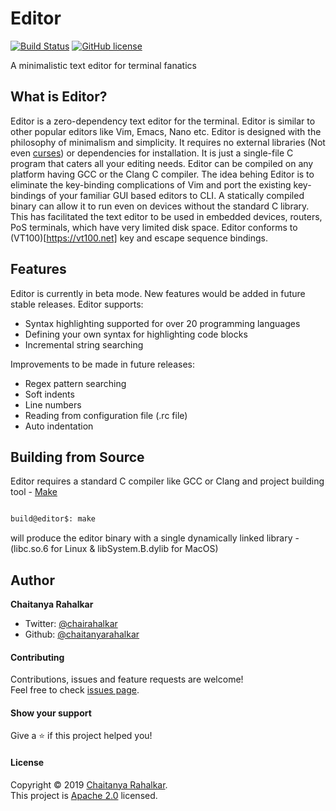 # Editor
[![Build Status](https://travis-ci.org/chaitanyarahalkar/Editor.svg?branch=master)](https://travis-ci.org/chaitanyarahalkar/Editor)
[![GitHub license](https://img.shields.io/github/license/chaitanyarahalkar/Editor)](https://github.com/chaitanyarahalkar/Editor/blob/master/LICENSE)

A minimalistic text editor for terminal fanatics

## What is Editor? 

Editor is a zero-dependency text editor for the terminal. Editor is similar to other popular editors like Vim, Emacs, Nano etc. Editor is designed with the philosophy of minimalism and simplicity. It requires no external libraries (Not even [curses](https://en.wikipedia.org/wiki/Curses_(programming_library))) or dependencies for installation. It is just a single-file C program that caters all your editing needs. Editor can be compiled on any platform having GCC or the Clang C compiler. The idea behing Editor is to eliminate the key-binding complications of Vim and port the existing key-bindings of your familiar GUI based editors to CLI. A statically compiled binary can allow it to run even on devices without the standard C library. This has facilitated the text editor to be used in embedded devices, routers, PoS terminals, which have very limited disk space. Editor conforms to (VT100)[https://vt100.net] key and escape sequence bindings.

## Features

Editor is currently in beta mode. New features would be added in future stable releases.
Editor supports:

- Syntax highlighting supported for over 20 programming languages
- Defining your own syntax for highlighting code blocks
- Incremental string searching

Improvements to be made in future releases:

- Regex pattern searching
- Soft indents
- Line numbers
- Reading from configuration file (.rc file)
- Auto indentation

## Building from Source

Editor requires a standard C compiler like GCC or Clang and project building tool - [Make](https://www.gnu.org/software/make/)

```bash

build@editor$: make

```

will produce the editor binary with a single dynamically linked library - (libc.so.6 for Linux & libSystem.B.dylib for MacOS)


## Author

 **Chaitanya Rahalkar**

* Twitter: [@chairahalkar](https://twitter.com/chairahalkar)
* Github: [@chaitanyarahalkar](https://github.com/chaitanyarahalkar)

#### Contributing

Contributions, issues and feature requests are welcome!<br />Feel free to check [issues page](https://github.com/chaitanyarahalkar/Editor/issues).

#### Show your support

Give a ⭐️ if this project helped you!

#### License

Copyright © 2019 [Chaitanya Rahalkar](https://github.com/chaitanyarahalkar).<br />
This project is [Apache 2.0](https://github.com/chaitanyarahalkar/Editor/blob/master/LICENSE) licensed.
